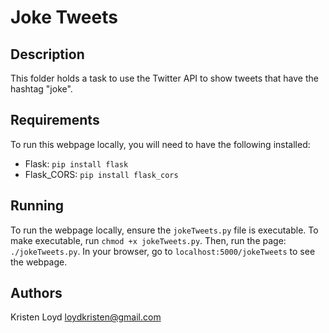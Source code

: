 # Joke Tweets

## Description
This folder holds a task to use the Twitter API to show tweets that have the hashtag "joke".


## Requirements
To run this webpage locally, you will need to have the following installed:
- Flask: `pip install flask`
- Flask_CORS: `pip install flask_cors`

## Running
To run the webpage locally, ensure the `jokeTweets.py` file is executable. To make executable, run `chmod +x jokeTweets.py`.
Then, run the page: `./jokeTweets.py`.
In your browser, go to `localhost:5000/jokeTweets` to see the webpage.


## Authors
Kristen Loyd	loydkristen@gmail.com